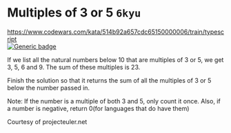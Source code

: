 # Multiples of 3 or 5 `6kyu`
https://www.codewars.com/kata/514b92a657cdc65150000006/train/typescript  
[![Generic badge](https://img.shields.io/badge/status-solved-green.svg)](https://shields.io/)

If we list all the natural numbers below 10 that are multiples of 3 or 5, we get 3, 5, 6 and 9. The sum of these multiples is 23.

Finish the solution so that it returns the sum of all the multiples of 3 or 5 below the number passed in.

Note: If the number is a multiple of both 3 and 5, only count it once. Also, if a number is negative, return 0(for languages that do have them)

Courtesy of projecteuler.net